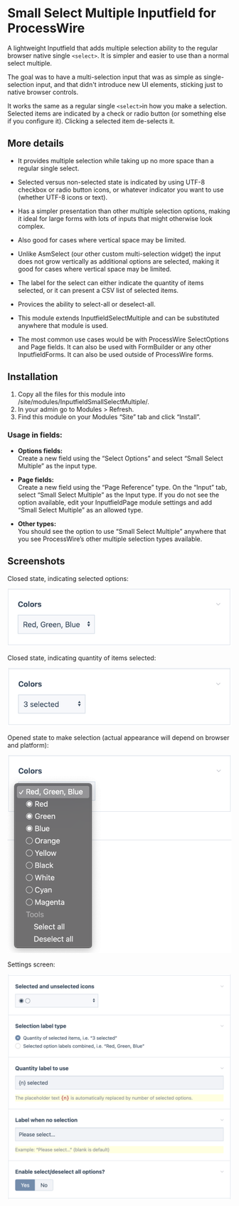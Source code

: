 # Small Select Multiple Inputfield for ProcessWire

A lightweight Inputfield that adds multiple selection ability to the regular browser native 
single `<select>`. It is simpler and easier to use than a normal select multiple. 

The goal was to have a multi-selection input that was as simple as single-selection input, and
that didn't introduce new UI elements, sticking just to native browser controls. 

It works the same as a regular single `<select>`in how you make a selection. Selected items are indicated
by a check or radio button (or something else if you configure it). Clicking a selected item de-selects it.

## More details

- It provides multiple selection while taking up no more space than a regular single select. 
 
- Selected versus non-selected state is indicated by using UTF-8 checkbox or radio button icons,
  or whatever indicator you want to use (whether UTF-8 icons or text). 

- Has a simpler presentation than other multiple selection options, making it ideal for large 
  forms with lots of inputs that might otherwise look complex. 
 
- Also good for cases where vertical space may be limited. 
- Unlike AsmSelect (our other custom multi-selection widget) the input does not grow vertically 
  as additional options are selected, making it good for cases where vertical space may be limited.
 
- The label for the select can either indicate the quantity of items selected, or it can present
  a CSV list of selected items. 
 
- Provices the ability to select-all or deselect-all.

- This module extends InputfieldSelectMultiple and can be substituted anywhere that module is used.
 
- The most common use cases would be with ProcessWire SelectOptions and Page fields. It can also
  be used with FormBuilder or any other InputfieldForms. It can also be used outside of ProcessWire forms.

## Installation 

1. Copy all the files for this module into /site/modules/InputfieldSmallSelectMultiple/.
2. In your admin go to Modules > Refresh. 
3. Find this module on your Modules “Site” tab and click “Install”.

### Usage in fields:

- **Options fields:**  
Create a new field using the “Select Options” and select “Small Select Multiple”
as the input type.

- **Page fields:**   
Create a new field using the “Page Reference” type. On the “Input” tab, select 
“Small Select Multiple” as the Input type. If you do not see the option available, edit
your InputfieldPage module settings and add “Small Select Multiple” as an allowed type.

- **Other types:**  
You should see the option to use “Small Select Multiple” anywhere that you see ProcessWire’s 
other multiple selection types available. 

## Screenshots

Closed state, indicating selected options:

![Closed state using option labels](screenshots/closed.png)

Closed state, indicating quantity of items selected:

![Closed state using quantity label](screenshots/qty-label.png)

Opened state to make selection (actual appearance will depend on browser and platform):

![Open state](screenshots/open.png)

Settings screen:

![Settings screen](screenshots/settings.png)